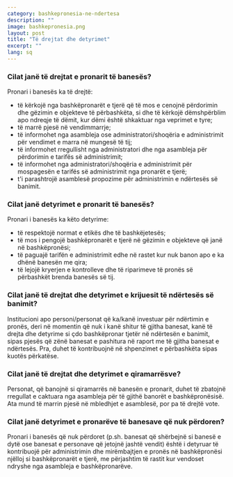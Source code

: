 ```yaml
---
category: bashkepronesia-ne-ndertesa
description: ""
image: bashkepronesia.png
layout: post
title: "Të drejtat dhe detyrimet"
excerpt: ""
lang: sq
---
```

<script>
var data = { topics: [
  {
    title: "Të drejtat e pronarit të banesës",
    text: function(){ return $("#part1").html(); }
  },
  {
    title: "Detyrimet e pronarit të banesës",
    text: function(){ return $("#part2").html(); }
  },
  {
    title: "Të drejtat dhe detyrimet e krijuesit të ndërtesës",
    text: function(){ return $("#part3").html(); }
  },
  {
    title: "Të drejtat dhe detyrimet e qiramarrësve",
    text: function(){ return $("#part4").html(); }
  },
  {
    title: "Detyrimet e pronarëve për banesat jo në përdorim",
    text: function(){ return $("#part5").html(); }
  }
]};
</script>

<div id="part1" class="hidden">
<h3>Cilat janë të drejtat e pronarit të banesës?</h3>
Pronari i banesës ka të drejtë:
<ul>
<li>të kërkojë nga bashkëpronarët e tjerë që të mos e cenojnë përdorimin dhe gëzimin e objekteve të përbashkëta, si dhe të kërkojë dëmshpërblim apo ndreqje të dëmit, kur dëmi është shkaktuar nga veprimet e tyre;</li>
<li>të marrë pjesë në vendimmarrje;</li>
<li>të informohet nga asambleja ose administratori/shoqëria e administrimit për vendimet e marra në mungesë të tij;</li>
<li>të informohet rregullisht nga administratori dhe nga asambleja për përdorimin e tarifës së administrimit;</li>
<li>të informohet nga administratori/shoqëria e administrimit për mospagesën e tarifës së administrimit nga pronarët e tjerë;</li>
<li>t'i parashtrojë asamblesë propozime për administrimin e ndërtesës së banimit.</li>
</ul>
</div>

<div id="part2" class="hidden">
<h3>Cilat janë detyrimet e pronarit të banesës?</h3>
Pronari i banesës ka këto detyrime:
<ul>
<li>të respektojë normat e etikës dhe të bashkëjetesës;</li>
<li>të mos i pengojë bashkëpronarët e tjerë në gëzimin e objekteve që janë në bashkëpronësi;</li>
<li>të paguajë tarifën e administrimit edhe në rastet kur nuk banon apo e ka dhënë banesën me qira; </li>
<li>të lejojë kryerjen e kontrolleve dhe të riparimeve të pronës së përbashkët brenda banesës së tij.</li>
</ul>
</div>

<div id="part3" class="hidden">
<h3>Cilat janë të drejtat dhe detyrimet e krijuesit të ndërtesës së banimit?</h3>
Institucioni apo personi/personat që ka/kanë investuar për ndërtimin e pronës, deri në momentin që nuk i kanë shitur të gjitha banesat, kanë të drejta dhe detyrime si çdo bashkëpronar tjetër në ndërtesën e banimit, sipas pjesës që zënë banesat e pashitura në raport me të gjitha banesat e ndërtesës. Pra, duhet të kontribuojnë në shpenzimet e përbashkëta sipas kuotës përkatëse.
</div>

<div id="part4" class="hidden">
<h3>Cilat janë të drejtat dhe detyrimet e qiramarrësve?</h3>
Personat, që banojnë si qiramarrës në banesën e pronarit, duhet të zbatojnë rregullat e caktuara nga asambleja për të gjithë banorët e bashkëpronësisë. Ata mund të marrin pjesë në mbledhjet e asamblesë, por pa të drejtë vote.
</div>

<div id="part5" class="hidden">
<h3>Cilat janë detyrimet e pronarëve të banesave që nuk përdoren?</h3>
Pronari i banesës që nuk përdoret (p.sh. banesat që shërbejnë si banesë e dytë ose banesat e personave që jetojnë jashtë vendit) është i detyruar të kontribuojë për administrimin dhe mirëmbajtjen e pronës në bashkëpronësi njëlloj si bashkëpronarët e tjerë, me përjashtim të rastit kur vendoset ndryshe nga asambleja e bashkëpronarëve.
</div>

<div class="post-content"></div>

